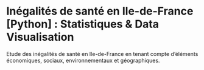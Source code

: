 # Inégalités de santé en Ile-de-France [Python] : Statistiques & Data Visualisation
Etude des inégalités de santé en Ile-de-France en tenant compte d’éléments économiques, sociaux, environnementaux et géographiques.

